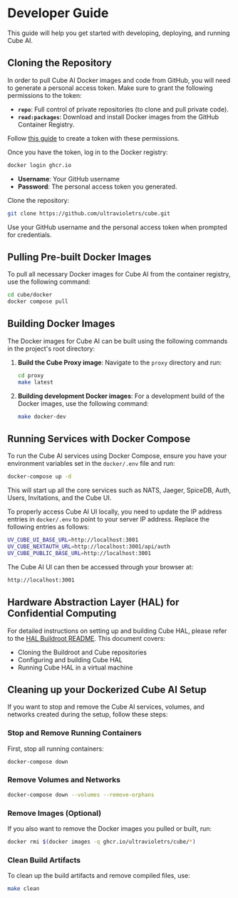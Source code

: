 # Developer Guide

This guide will help you get started with developing, deploying, and running Cube AI.

## Cloning the Repository

In order to pull Cube AI Docker images and code from GitHub, you will need to generate a personal access token. Make sure to grant the following permissions to the token:

- **`repo`**: Full control of private repositories (to clone and pull private code).
- **`read:packages`**: Download and install Docker images from the GitHub Container Registry.

Follow [this guide](https://docs.github.com/en/authentication/keeping-your-account-and-data-secure/creating-a-personal-access-token) to create a token with these permissions.

Once you have the token, log in to the Docker registry:

```bash
docker login ghcr.io
```

- **Username**: Your GitHub username
- **Password**: The personal access token you generated.

Clone the repository:

```bash
git clone https://github.com/ultravioletrs/cube.git
```

Use your GitHub username and the personal access token when prompted for credentials.

## Pulling Pre-built Docker Images

To pull all necessary Docker images for Cube AI from the container registry, use the following command:

```bash
cd cube/docker
docker compose pull
```

## Building Docker Images

The Docker images for Cube AI can be built using the following commands in the project's root directory:

1. **Build the Cube Proxy image**:
   Navigate to the `proxy` directory and run:

   ```bash
   cd proxy
   make latest
   ```

2. **Building development Docker images**:
   For a development build of the Docker images, use the following command:

   ```bash
   make docker-dev
   ```

## Running Services with Docker Compose

To run the Cube AI services using Docker Compose, ensure you have your environment variables set in the `docker/.env` file and run:

```bash
docker-compose up -d
```

This will start up all the core services such as NATS, Jaeger, SpiceDB, Auth, Users, Invitations, and the Cube UI.

To properly access Cube AI UI locally, you need to update the IP address entries in `docker/.env` to point to your server IP address. Replace the following entries as follows:

```bash
UV_CUBE_UI_BASE_URL=http://localhost:3001
UV_CUBE_NEXTAUTH_URL=http://localhost:3001/api/auth
UV_CUBE_PUBLIC_BASE_URL=http://localhost:3001
```

The Cube AI UI can then be accessed through your browser at:

```bash
http://localhost:3001
```

## Hardware Abstraction Layer (HAL) for Confidential Computing

For detailed instructions on setting up and building Cube HAL, please refer to the [HAL Buildroot README](https://github.com/ultravioletrs/cube/blob/d995e64e43eeb51cb0c50481cc9bbc0e619e3a6d/buildroot/linux/README.md). This document covers:

- Cloning the Buildroot and Cube repositories
- Configuring and building Cube HAL
- Running Cube HAL in a virtual machine

## Cleaning up your Dockerized Cube AI Setup

If you want to stop and remove the Cube AI services, volumes, and networks created during the setup, follow these steps:

### Stop and Remove Running Containers

First, stop all running containers:

```bash
docker-compose down
```

### Remove Volumes and Networks

```bash
docker-compose down --volumes --remove-orphans
```

### Remove Images (Optional)

If you also want to remove the Docker images you pulled or built, run:

```bash
docker rmi $(docker images -q ghcr.io/ultravioletrs/cube/*)
```

### Clean Build Artifacts

To clean up the build artifacts and remove compiled files, use:

```bash
make clean
```
